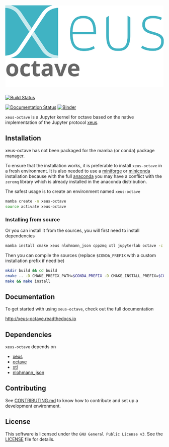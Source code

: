 # ![xeus-octave](docs/source/xeus-logo.svg)

[![Build Status](https://github.com/rapgenic/xeus-octave/actions/workflows/main.yml/badge.svg)](https://github.com/rapgenic/xeus-octave/actions/workflows/main.yml)

[![Documentation Status](http://readthedocs.org/projects/xeus-octave/badge/?version=latest)](https://xeus-octave.readthedocs.io/en/latest/?badge=latest)
[![Binder](https://mybinder.org/badge_logo.svg)](https://mybinder.org/v2/gh/rapgenic/xeus-octave/main?urlpath=/lab/tree/notebooks/xeus-octave.ipynb)

`xeus-octave` is a Jupyter kernel for octave based on the native implementation of the
Jupyter protocol [xeus](https://github.com/jupyter-xeus/xeus).

## Installation

xeus-octave has not been packaged for the mamba (or conda) package manager.

To ensure that the installation works, it is preferable to install `xeus-octave` in a
fresh environment. It is also needed to use a
[miniforge](https://github.com/conda-forge/miniforge#mambaforge) or
[miniconda](https://conda.io/miniconda.html) installation because with the full
[anaconda](https://www.anaconda.com/) you may have a conflict with the `zeromq` library
which is already installed in the anaconda distribution.

The safest usage is to create an environment named `xeus-octave`

```bash
mamba create -n xeus-octave
source activate xeus-octave
```

<!-- ### Installing from conda-forge

Then you can install in this environment `xeus-octave` and its dependencies

```bash
mamba install`xeus-octave` notebook -c conda-forge
``` -->

### Installing from source

Or you can install it from the sources, you will first need to install dependencies

```bash
mamba install cmake xeus nlohmann_json cppzmq xtl jupyterlab octave -c conda-forge
```

Then you can compile the sources (replace `$CONDA_PREFIX` with a custom installation
prefix if need be)

```bash
mkdir build && cd build
cmake .. -D CMAKE_PREFIX_PATH=$CONDA_PREFIX -D CMAKE_INSTALL_PREFIX=$CONDA_PREFIX -D CMAKE_INSTALL_LIBDIR=lib
make && make install
```

<!-- ## Trying it online

To try out xeus-octave interactively in your web browser, just click on the binder link:
(Once Conda Package is Ready)

[![Binder](binder-logo.svg)](https://mybinder.org/v2/gh/rapgenic/xeus-octave/main?urlpath=/lab/tree/notebooks/xeus-octave.ipynb) -->



## Documentation

To get started with using `xeus-octave`, check out the full documentation

http://xeus-octave.readthedocs.io


## Dependencies

`xeus-octave` depends on

- [xeus](https://github.com/jupyter-xeus/xeus)
- [octave](https://www.gnu.org/software/octave/index)
- [xtl](https://github.com/xtensor-stack/xtl)
- [nlohmann_json](https://github.com/nlohmann/json)



## Contributing

See [CONTRIBUTING.md](./CONTRIBUTING.md) to know how to contribute and set up a
development environment.

## License

This software is licensed under the `GNU General Public License v3`. See the [LICENSE](LICENSE)
file for details.
